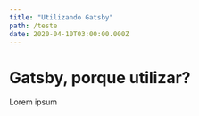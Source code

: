 ```yaml
---
title: "Utilizando Gatsby"
path: /teste
date: 2020-04-10T03:00:00.000Z
---
```


# Gatsby, porque utilizar?

Lorem ipsum